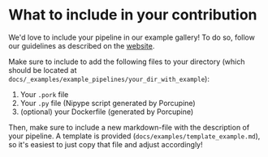 # What to include in your contribution
We'd love to include your pipeline in our example gallery! To do so,
follow our guidelines as described on the [website](timvanmourik.github.io/Porcupine/examples).

Make sure to include to add the following files to your directory (which
should be located at `docs/_examples/example_pipelines/your_dir_with_example`):

1. Your `.pork` file
2. Your `.py` file (Nipype script generated by Porcupine)
3. (optional) your Dockerfile (generated by Porcupine)

Then, make sure to include a new markdown-file with the description of your
pipeline. A template is provided (`docs/examples/template_example.md`), so
it's easiest to just copy that file and adjust accordingly!
